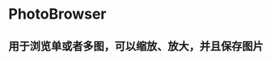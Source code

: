 PhotoBrowser
===================================
用于浏览单或者多图，可以缩放、放大，并且保存图片  
-----------------------------------
